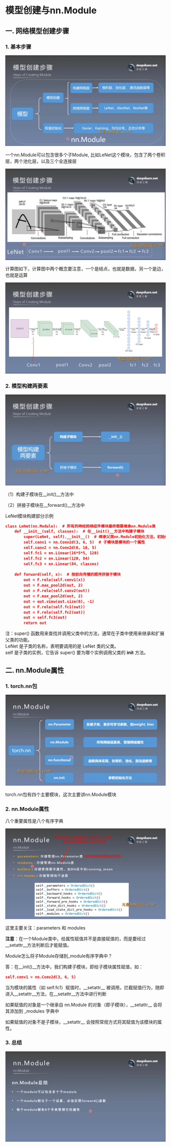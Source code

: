 # 模型创建与nn.Module
## 一. 网络模型创建步骤
### 1. 基本步骤

![1](docs/折叠/待整理/知识库/计算机和硬件/折叠/ai-self-learning-main/从python开始的ai学习/深度学习%20pytorch/9.%20模型创建步骤与nn.Module/pcs/1.png "1")

一个nn.Module可以包含很多个子Module, 比如LeNet这个模块，包含了两个卷积层，两个池化层，以及三个全连接层

![2](docs/折叠/待整理/知识库/计算机和硬件/折叠/ai-self-learning-main/从python开始的ai学习/深度学习%20pytorch/9.%20模型创建步骤与nn.Module/pcs/2.png "2")

计算图如下，计算图中两个概念要注意，一个是结点，也就是数据，另一个是边，也就是运算

![3](docs/折叠/待整理/知识库/计算机和硬件/折叠/ai-self-learning-main/从python开始的ai学习/深度学习%20pytorch/9.%20模型创建步骤与nn.Module/pcs/3.png "3")

### 2. 模型构建两要素

![4](docs/折叠/待整理/知识库/计算机和硬件/折叠/ai-self-learning-main/从python开始的ai学习/深度学习%20pytorch/9.%20模型创建步骤与nn.Module/pcs/4.png "4")

（1）构建子模块在\_\_init()\_\_方法中

（2）拼接子模块在\_\_forward()\_\_方法中

LeNet模块构建部分示例

```json
class LeNet(nn.Module):  # 所有的神经网络组件模块最终都要继承nn.Module类
    def __init__(self, classes):  # 在__init()__方法中构建子模块
        super(LeNet, self).__init__()  # 继承父类nn.Module初始化方法，初始化nn.Module的属性
        self.conv1 = nn.Conv2d(3, 6, 5)  # 子模块是模块的一个属性
        self.conv2 = nn.Conv2d(6, 16, 5)
        self.fc1 = nn.Linear(16*5*5, 120)
        self.fc2 = nn.Linear(120, 84)
        self.fc3 = nn.Linear(84, classes)

    def forward(self, x):  # 按前向传播的顺序拼接子模块
        out = F.relu(self.conv1(x))
        out = F.max_pool2d(out, 2)
        out = F.relu(self.conv2(out))
        out = F.max_pool2d(out, 2)
        out = out.view(out.size(0), -1)
        out = F.relu(self.fc1(out))
        out = F.relu(self.fc2(out))
        out = self.fc3(out)
        return out
```

注：super() 函数用来查找并调用父类中的方法，通常在子类中使用来继承和扩展父类的功能。  
LeNet 是子类的名称，表明要调用的是 LeNet 类的父类。  
self 是子类的实例，它告诉 super() 要为哪个实例调用父类的 __init__ 方法。
## 二. nn.Module属性
### 1. torch.nn包

![5](docs/折叠/待整理/知识库/计算机和硬件/折叠/ai-self-learning-main/从python开始的ai学习/深度学习%20pytorch/9.%20模型创建步骤与nn.Module/pcs/5.png "5")

torch.nn包有四个主要模块，这次主要讲nn.Module模块
### 2. nn.Module属性

八个重要属性是八个有序字典

![6](docs/折叠/待整理/知识库/计算机和硬件/折叠/ai-self-learning-main/从python开始的ai学习/深度学习%20pytorch/9.%20模型创建步骤与nn.Module/pcs/6.png "6")

这里主要关注：parameters 和 modules

**注意**：在一个Module类中，给属性赋值并不是直接赋值的，而是要经过\_\_setattr\_\_方法判断后才能赋值。

Module怎么将子Module存储到_module有序字典中？

答：在\_\_init()\_\_方法中，我们构建子模块，即给子模块属性赋值，如：
```json
self.conv1 = nn.Conv2d(3, 6, 5)
```

当为模块的属性（如 self.fc1）赋值时，\_\_setattr\_\_ 被调用，拦截赋值行为，随即进入\_\_setattr\_\_方法，在\_\_setattr\_\_方法中进行判断

如果赋值的对象是一个继承自 nn.Module 的对象（即子模块），\_\_setattr\_\_ 会将其添加到 _modules 字典中

如果赋值的对象不是子模块，\_\_setattr\_\_ 会按照常规方式将其赋值为该模块的属性。

### 3. 总结

![7](docs/折叠/待整理/知识库/计算机和硬件/折叠/ai-self-learning-main/从python开始的ai学习/深度学习%20pytorch/9.%20模型创建步骤与nn.Module/pcs/7.png "7")